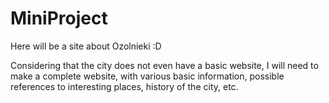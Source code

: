 # MiniProject
Here will be a site about Ozolnieki :D

Considering that the city does not even have a basic website, I will need to make a complete website, with various basic information, possible references to interesting places, history of the city, etc.

